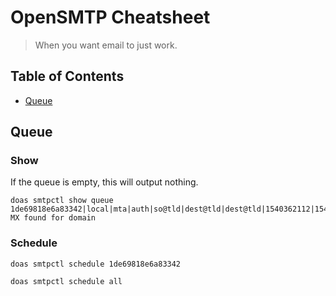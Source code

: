# OpenSMTP Cheatsheet

> When you want email to just work.

## Table of Contents

- [Queue](#queue)

## Queue

### Show
If the queue is empty, this will output nothing.
```
doas smtpctl show queue
1de69818e6a83342|local|mta|auth|so@tld|dest@tld|dest@tld|1540362112|1540362112|0|2|pending|406|No MX found for domain
```

### Schedule
```
doas smtpctl schedule 1de69818e6a83342
```
```
doas smtpctl schedule all
```
